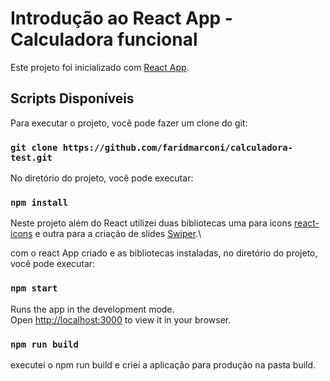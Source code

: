# Introdução ao React App - Calculadora funcional

Este projeto foi inicializado com [React App](https://github.com/facebook/create-react-app).

## Scripts Disponíveis

Para executar o projeto, você pode fazer um clone do git:

### `git clone https://github.com/faridmarconi/calculadora-test.git`

No diretório do projeto, você pode executar:

### `npm install`

Neste projeto além do React utilizei duas bibliotecas uma para icons [react-icons](https://react-icons.github.io/react-icons/) e outra para a criação de slides [Swiper](https://swiperjs.com/).\

com o react App criado e as bibliotecas instaladas, no diretório do projeto, você pode executar:

### `npm start`

Runs the app in the development mode.\
Open [http://localhost:3000](http://localhost:3000) to view it in your browser.

### `npm run build`

executei o npm run build e criei a aplicação para produção na pasta build.

